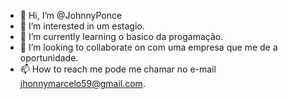 - 👋 Hi, I’m @JohnnyPonce
- 👀 I’m interested in um estagio. 
- 🌱 I’m currently learning o basico da progamação. 
- 💞️ I’m looking to collaborate on com uma empresa que me de a oportunidade.
- 📫 How to reach me pode me chamar no e-mail jhonnymarcelo59@gmail.com.

<!---
JohnnyPonce/JohnnyPonce is a ✨ special ✨ repository because its `README.md` (this file) appears on your GitHub profile.
You can click the Preview link to take a look at your changes.
--->
